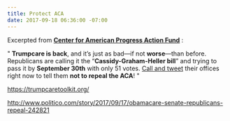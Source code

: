 ```yaml
---
title: Protect ACA
date: 2017-09-18 06:36:00 -07:00
---
```


Excerpted from [**Center for American Progress Action Fund**](https://www.americanprogressaction.org/) :

"   **Trumpcare is back**, and it’s just as bad—if not **worse**—than before. Republicans are calling it the “**Cassidy-Graham-Heller bill**” and trying to pass it by **September 30th** with only 51 votes. [Call and tweet](https://trumpcaretoolkit.org/) their offices right now to tell them **not to repeal the ACA**!   "

https://trumpcaretoolkit.org/

http://www.politico.com/story/2017/09/17/obamacare-senate-republicans-repeal-242821